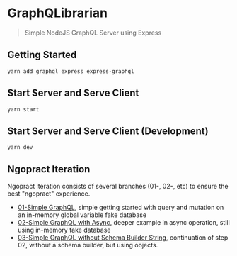 # GraphQLibrarian
> Simple NodeJS GraphQL Server using Express

## Getting Started
``yarn add graphql express express-graphql``

## Start Server and Serve Client
``yarn start``

## Start Server and Serve Client (Development)
``yarn dev``

## Ngopract Iteration
Ngopract iteration consists of several branches (01-, 02-, etc) to ensure the best "ngopract" experience.

- [01-Simple GraphQL](https://github.com/adhywiranata/graphqlibrarian/tree/01-basic-graphql-usage), simple getting started with query and mutation on an in-memory global variable fake database
- [02-Simple GraphQL with Async](https://github.com/adhywiranata/graphqlibrarian/tree/02-deeper-graphql), deeper example in async operation, still using in-memory fake database
- [03-Simple GraphQL without Schema Builder String](https://github.com/adhywiranata/graphqlibrarian/tree/03-graphql-without-schema-builder), continuation of step 02, without a schema builder, but using objects.

